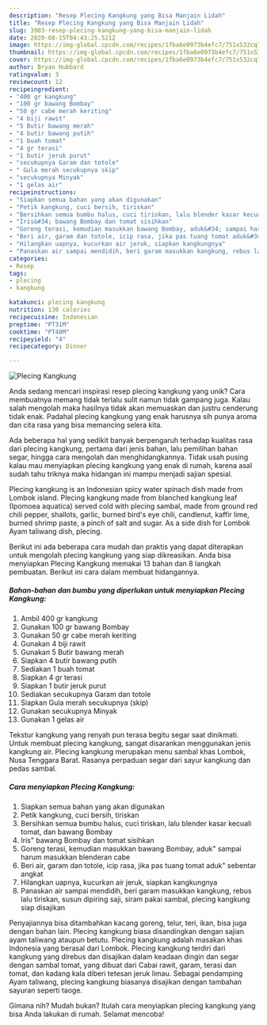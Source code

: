 ```yaml
---
description: "Resep Plecing Kangkung yang Bisa Manjain Lidah"
title: "Resep Plecing Kangkung yang Bisa Manjain Lidah"
slug: 3903-resep-plecing-kangkung-yang-bisa-manjain-lidah
date: 2020-08-15T04:43:25.521Z
image: https://img-global.cpcdn.com/recipes/1fba6e0973b4efc7/751x532cq70/plecing-kangkung-foto-resep-utama.jpg
thumbnail: https://img-global.cpcdn.com/recipes/1fba6e0973b4efc7/751x532cq70/plecing-kangkung-foto-resep-utama.jpg
cover: https://img-global.cpcdn.com/recipes/1fba6e0973b4efc7/751x532cq70/plecing-kangkung-foto-resep-utama.jpg
author: Bryan Hubbard
ratingvalue: 3
reviewcount: 12
recipeingredient:
- "400 gr kangkung"
- "100 gr bawang Bombay"
- "50 gr cabe merah keriting"
- "4 biji rawit"
- "5 Butir bawang merah"
- "4 butir bawang putih"
- "1 buah tomat"
- "4 gr terasi"
- "1 butir jeruk purut"
- "secukupnya Garam dan totole"
- " Gula merah secukupnya skip"
- "secukupnya Minyak"
- "1 gelas air"
recipeinstructions:
- "Siapkan semua bahan yang akan digunakan"
- "Petik kangkung, cuci bersih, tiriskan"
- "Bersihkan semua bumbu halus, cuci tiriskan, lalu blender kasar kecuali tomat, dan bawang Bombay"
- "Iris&#34; bawang Bombay dan tomat sisihkan"
- "Goreng terasi, kemudian masukkan bawang Bombay, aduk&#34; sampai harum masukkan blenderan cabe"
- "Beri air, garam dan totole, icip rasa, jika pas tuang tomat aduk&#34; sebentar angkat"
- "Hilangkan uapnya, kucurkan air jeruk, siapkan kangkungnya"
- "Panaskan air sampai mendidih, beri garam masukkan kangkung, rebus lalu tiriskan, susun dipiring saji, siram pakai sambal, plecing kangkung siap disajikan"
categories:
- Resep
tags:
- plecing
- kangkung

katakunci: plecing kangkung 
nutrition: 130 calories
recipecuisine: Indonesian
preptime: "PT31M"
cooktime: "PT48M"
recipeyield: "4"
recipecategory: Dinner

---
```



![Plecing Kangkung](https://img-global.cpcdn.com/recipes/1fba6e0973b4efc7/751x532cq70/plecing-kangkung-foto-resep-utama.jpg)

Anda sedang mencari inspirasi resep plecing kangkung yang unik? Cara membuatnya memang tidak terlalu sulit namun tidak gampang juga. Kalau salah mengolah maka hasilnya tidak akan memuaskan dan justru cenderung tidak enak. Padahal plecing kangkung yang enak harusnya sih punya aroma dan cita rasa yang bisa memancing selera kita.

Ada beberapa hal yang sedikit banyak berpengaruh terhadap kualitas rasa dari plecing kangkung, pertama dari jenis bahan, lalu pemilihan bahan segar, hingga cara mengolah dan menghidangkannya. Tidak usah pusing kalau mau menyiapkan plecing kangkung yang enak di rumah, karena asal sudah tahu triknya maka hidangan ini mampu menjadi sajian spesial.

Plecing kangkung is an Indonesian spicy water spinach dish made from Lombok island. Plecing kangkung made from blanched kangkung leaf (Ipomoea aquatica) served cold with plecing sambal, made from ground red chili pepper, shallots, garlic, burned bird&#39;s eye chili, candlenut, kaffir lime, burned shrimp paste, a pinch of salt and sugar. As a side dish for Lombok Ayam taliwang dish, plecing.


Berikut ini ada beberapa cara mudah dan praktis yang dapat diterapkan untuk mengolah plecing kangkung yang siap dikreasikan. Anda bisa menyiapkan Plecing Kangkung memakai 13 bahan dan 8 langkah pembuatan. Berikut ini cara dalam membuat hidangannya.

<!--inarticleads1-->

##### Bahan-bahan dan bumbu yang diperlukan untuk menyiapkan Plecing Kangkung:

1. Ambil 400 gr kangkung
1. Gunakan 100 gr bawang Bombay
1. Gunakan 50 gr cabe merah keriting
1. Gunakan 4 biji rawit
1. Gunakan 5 Butir bawang merah
1. Siapkan 4 butir bawang putih
1. Sediakan 1 buah tomat
1. Siapkan 4 gr terasi
1. Siapkan 1 butir jeruk purut
1. Sediakan secukupnya Garam dan totole
1. Siapkan  Gula merah secukupnya (skip)
1. Gunakan secukupnya Minyak
1. Gunakan 1 gelas air


Tekstur kangkung yang renyah pun terasa begitu segar saat dinikmati. Untuk membuat plecing kangkung, sangat disarankan menggunakan jenis kangkung air. Plecing kangkung merupakan menu sambal khas Lombok, Nusa Tenggara Barat. Rasanya perpaduan segar dari sayur kangkung dan pedas sambal. 

<!--inarticleads2-->

##### Cara menyiapkan Plecing Kangkung:

1. Siapkan semua bahan yang akan digunakan
1. Petik kangkung, cuci bersih, tiriskan
1. Bersihkan semua bumbu halus, cuci tiriskan, lalu blender kasar kecuali tomat, dan bawang Bombay
1. Iris&#34; bawang Bombay dan tomat sisihkan
1. Goreng terasi, kemudian masukkan bawang Bombay, aduk&#34; sampai harum masukkan blenderan cabe
1. Beri air, garam dan totole, icip rasa, jika pas tuang tomat aduk&#34; sebentar angkat
1. Hilangkan uapnya, kucurkan air jeruk, siapkan kangkungnya
1. Panaskan air sampai mendidih, beri garam masukkan kangkung, rebus lalu tiriskan, susun dipiring saji, siram pakai sambal, plecing kangkung siap disajikan


Penyajiannya bisa ditambahkan kacang goreng, telur, teri, ikan, bisa juga dengan bahan lain. Plecing kangkung biasa disandingkan dengan sajian ayam taliwang ataupun betutu. Plecing kangkung adalah masakan khas Indonesia yang berasal dari Lombok. Plecing kangkung terdiri dari kangkung yang direbus dan disajikan dalam keadaan dingin dan segar dengan sambal tomat, yang dibuat dari Cabai rawit, garam, terasi dan tomat, dan kadang kala diberi tetesan jeruk limau. Sebagai pendamping Ayam taliwang, plecing kangkung biasanya disajikan dengan tambahan sayuran seperti taoge. 

Gimana nih? Mudah bukan? Itulah cara menyiapkan plecing kangkung yang bisa Anda lakukan di rumah. Selamat mencoba!
